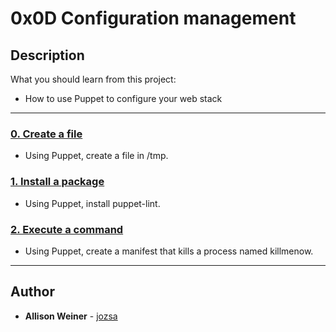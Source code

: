 # 0x0D Configuration management

## Description
What you should learn from this project:
* How to use Puppet to configure your web stack

---

### [0. Create a file](./0-create_a_file.pp)
* Using Puppet, create a file in /tmp.


### [1. Install a package](./1-install_a_package.pp)
* Using Puppet, install puppet-lint.


### [2. Execute a command](./2-execute_a_command.pp)
* Using Puppet, create a manifest that kills a process named killmenow.

---

## Author
* **Allison Weiner** - [jozsa](https://github.com/jozsa)
